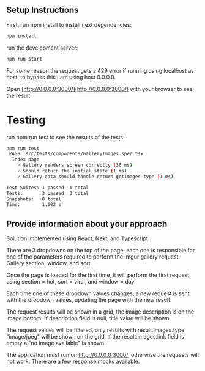 ## Setup Instructions

First, run npm install to install next dependencies:

```bash
npm install
```

run the development server:

```bash
npm run start
```

For some reason the request gets a 429 error if running using localhost as host, to bypass this I am using host 0.0.0.0.

Open [http://0.0.0.0:3000/](http://0.0.0.0:3000/) with your browser to see the result.

# Testing

run npm run test to see the results of the tests:

```bash
npm run test
 PASS  src/tests/components/GalleryImages.spec.tsx
  Index page
    ✓ Gallery renders screen correctly (36 ms)
    ✓ Should return the initial state (1 ms)
    ✓ Gallery data should handle return getImages type (1 ms)

Test Suites: 1 passed, 1 total
Tests:       3 passed, 3 total
Snapshots:   0 total
Time:        1.602 s
```

## Provide information about your approach

Solution implemented using React, Next, and Typescript.

There are 3 dropdowns on the top of the page, each one is responsible for one of the parameters required to perform the Imgur gallery request: Gallery section, window, and sort.

Once the page is loaded for the first time, it will perform the first request, using section = hot, sort = viral, and window = day.

Each time one of these dropdown values changes, a new request is sent with the dropdown values, updating the page with the new result.

The request results will be shown in a grid, the image description is on the image bottom. If description field is null, title value will be shown.

The request values will be filtered, only results with result.images.type "image/jpeg" will be shown on the grid, if the result.images.link field is empty a "no image available" is shown.

The application must run on http://0.0.0.0:3000/, otherwise the requests will not work. There are a few response mocks available.
